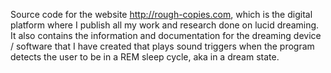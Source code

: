 Source code for the website http://rough-copies.com, which is the digital platform where I publish all my work and research done on lucid dreaming. It also contains the information and documentation for the dreaming device / software that I have created that plays sound triggers when the program detects the user to be in a REM sleep cycle, aka in a dream state. 
